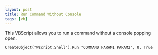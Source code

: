 ```yaml
---
layout: post
title: Run Command Without Console
tags: [vb]
---
```


This VBScript allows you to run a command without a console popping open.

```
CreateObject("Wscript.Shell").Run "COMMAND PARAM1 PARAM2", 0, True
```
